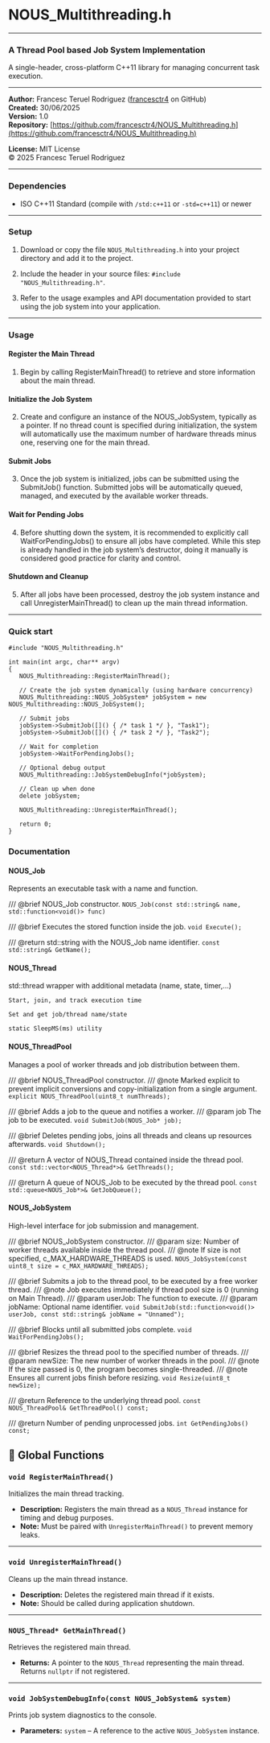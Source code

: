 # NOUS_Multithreading.h

---

### A Thread Pool based Job System Implementation

A single-header, cross-platform C++11 library for managing concurrent task execution.

---

**Author:** Francesc Teruel Rodriguez ([francesctr4](https://github.com/francesctr4) on GitHub)  
**Created:** 30/06/2025  
**Version:** 1.0  
**Repository:** [https://github.com/francesctr4/NOUS_Multithreading.h](https://github.com/francesctr4/NOUS_Multithreading.h)  

**License:** MIT License  
© 2025 Francesc Teruel Rodriguez

---

### **Dependencies**  

- ISO C++11 Standard (compile with `/std:c++11` or `-std=c++11`) or newer

---

### **Setup**

1. Download or copy the file ```NOUS_Multithreading.h``` into your project directory and add it to the project.
   
2. Include the header in your source files: ```#include "NOUS_Multithreading.h"```.
   
3. Refer to the usage examples and API documentation provided to start using the job system into your application.

---

### **Usage**  

#### Register the Main Thread

1. Begin by calling RegisterMainThread() to retrieve and store information about the main thread.
   
#### Initialize the Job System

2. Create and configure an instance of the NOUS_JobSystem, typically as a pointer. If no thread count is specified during initialization, the system will automatically use the maximum number of hardware threads minus one, reserving one for the main thread.
   
#### Submit Jobs

3. Once the job system is initialized, jobs can be submitted using the SubmitJob() function. Submitted jobs will be automatically queued, managed, and executed by the available worker threads.

#### Wait for Pending Jobs

4. Before shutting down the system, it is recommended to explicitly call WaitForPendingJobs() to ensure all jobs have completed. While this step is already handled in the job system’s destructor, doing it manually is considered good practice for clarity and control.

#### Shutdown and Cleanup

5. After all jobs have been processed, destroy the job system instance and call UnregisterMainThread() to clean up the main thread information.

---

### **Quick start**  
```
#include "NOUS_Multithreading.h"

int main(int argc, char** argv)
{
   NOUS_Multithreading::RegisterMainThread();
   
   // Create the job system dynamically (using hardware concurrency)
   NOUS_Multithreading::NOUS_JobSystem* jobSystem = new NOUS_Multithreading::NOUS_JobSystem();
   
   // Submit jobs
   jobSystem->SubmitJob([]() { /* task 1 */ }, "Task1");
   jobSystem->SubmitJob([]() { /* task 2 */ }, "Task2");
   
   // Wait for completion
   jobSystem->WaitForPendingJobs();

   // Optional debug output
   NOUS_Multithreading::JobSystemDebugInfo(*jobSystem);
   
   // Clean up when done
   delete jobSystem;

   NOUS_Multithreading::UnregisterMainThread();
   
   return 0;
}
```

### **Documentation**  

#### NOUS_Job
Represents an executable task with a name and function.

/// @brief NOUS_Job constructor.
```NOUS_Job(const std::string& name, std::function<void()> func)```

/// @brief Executes the stored function inside the job.
```void Execute();```

/// @return std::string with the NOUS_Job name identifier.
```const std::string& GetName();```

#### NOUS_Thread
std::thread wrapper with additional metadata (name, state, timer,...)

```Start, join, and track execution time```

```Set and get job/thread name/state```

```static SleepMS(ms) utility```

#### NOUS_ThreadPool
Manages a pool of worker threads and job distribution between them.

/// @brief NOUS_ThreadPool constructor.
/// @note Marked explicit to prevent implicit conversions and copy-initialization from a single argument.
```explicit NOUS_ThreadPool(uint8_t numThreads);```

/// @brief Adds a job to the queue and notifies a worker.
/// @param job The job to be executed.
```void SubmitJob(NOUS_Job* job);```

/// @brief Deletes pending jobs, joins all threads and cleans up resources afterwards.
```void Shutdown();```

/// @return A vector of NOUS_Thread contained inside the thread pool.
```const std::vector<NOUS_Thread*>& GetThreads();```

/// @return A queue of NOUS_Job to be executed by the thread pool.
```const std::queue<NOUS_Job*>& GetJobQueue();```

#### NOUS_JobSystem
High-level interface for job submission and management.

/// @brief NOUS_JobSystem constructor.
/// @param size: Number of worker threads available inside the thread pool.
/// @note If size is not specified, c_MAX_HARDWARE_THREADS is used.
```NOUS_JobSystem(const uint8_t size = c_MAX_HARDWARE_THREADS);```

/// @brief Submits a job to the thread pool, to be executed by a free worker thread.
/// @note Job executes immediately if thread pool size is 0 (running on Main Thread).
/// @param userJob: The function to execute.
/// @param jobName: Optional name identifier.
```void SubmitJob(std::function<void()> userJob, const std::string& jobName = "Unnamed");```

/// @brief Blocks until all submitted jobs complete.
```void WaitForPendingJobs();```

/// @brief Resizes the thread pool to the specified number of threads.
/// @param newSize: The new number of worker threads in the pool.
/// @note If the size passed is 0, the program becomes single-threaded.
/// @note Ensures all current jobs finish before resizing.
```void Resize(uint8_t newSize);```

/// @return Reference to the underlying thread pool.
```const NOUS_ThreadPool& GetThreadPool() const;```

/// @return Number of pending unprocessed jobs.
```int GetPendingJobs() const;```

## 🔧 Global Functions

### `void RegisterMainThread()`
Initializes the main thread tracking.

- **Description:** Registers the main thread as a `NOUS_Thread` instance for timing and debug purposes.
- **Note:** Must be paired with `UnregisterMainThread()` to prevent memory leaks.

---

### `void UnregisterMainThread()`
Cleans up the main thread instance.

- **Description:** Deletes the registered main thread if it exists.
- **Note:** Should be called during application shutdown.

---

### `NOUS_Thread* GetMainThread()`
Retrieves the registered main thread.

- **Returns:** A pointer to the `NOUS_Thread` representing the main thread. Returns `nullptr` if not registered.

---

### `void JobSystemDebugInfo(const NOUS_JobSystem& system)`
Prints job system diagnostics to the console.

- **Parameters:** `system` – A reference to the active `NOUS_JobSystem` instance.
